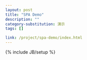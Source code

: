 ```yaml
---
layout: post
title: "SPA Demo"
description: ""
category-substitution: 演示
tags: []

link: /project/spa-demo/index.html
---
```

{% include JB/setup %}
